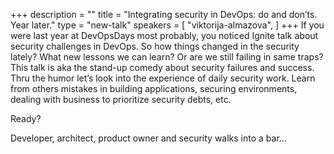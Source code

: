 +++
description = ""
title = "Integrating security in DevOps: do and don’ts. Year later."
type = "new-talk"
speakers = [
        "viktorija-almazova",
]
+++
If you were last year at DevOpsDays most probably, you noticed Ignite talk about security challenges in DevOps. So how things changed in the security lately? What new lessons we can learn? Or are we still failing in same traps?
This talk is aka the stand-up comedy about security failures and success. Thru the humor let’s look into the experience of daily security work. Learn from others mistakes in building applications, securing environments, dealing with business to prioritize security debts, etc.

Ready?

Developer, architect, product owner and security walks into a bar...